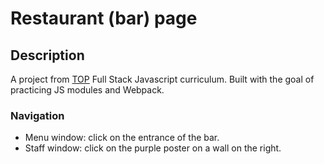 # Restaurant (bar) page

## Description

A project from [TOP](https://www.theodinproject.com) Full Stack Javascript curriculum. Built with the goal of practicing JS modules and Webpack.

### Navigation

- Menu window: click on the entrance of the bar.
- Staff window: click on the purple poster on a wall on the right.
